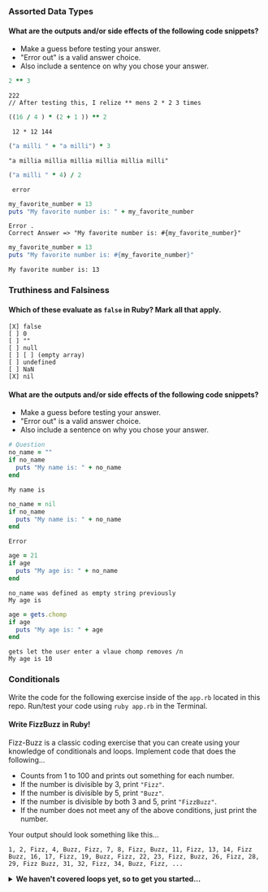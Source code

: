 ### Assorted Data Types

#### What are the outputs and/or side effects of the following code snippets?

* Make a guess before testing your answer.
* "Error out" is a valid answer choice.
* Also include a sentence on why you chose your answer.

```rb
2 ** 3
```
```text
222
// After testing this, I relize ** mens 2 * 2 3 times 

```

```rb
((16 / 4 ) * (2 + 1 )) ** 2
```
```text
 12 * 12 144
```

```rb
("a milli " + "a milli") * 3
```
```text
"a millia millia millia millia millia milli"

```

```rb
("a milli " * 4) / 2
```
```text
 error

```

```rb
my_favorite_number = 13
puts "My favorite number is: " + my_favorite_number
```
```text 
Error .  
Correct Answer => "My favorite number is: #{my_favorite_number}"
```

```rb
my_favorite_number = 13
puts "My favorite number is: #{my_favorite_number}"
```
```text
My favorite number is: 13 
```

### Truthiness and Falsiness

#### Which of these evaluate as `false` in Ruby? Mark all that apply.

```text
[X] false
[ ] 0
[ ] ""
[ ] null
[ ] [ ] (empty array)
[ ] undefined
[ ] NaN
[X] nil
```

#### What are the outputs and/or side effects of the following code snippets?

* Make a guess before testing your answer.
* "Error out" is a valid answer choice.
* Also include a sentence on why you chose your answer.

```rb 
# Question
no_name = ""
if no_name
  puts "My name is: " + no_name
end
```
```text
My name is 
```

```rb
no_name = nil
if no_name
  puts "My name is: " + no_name
end
```
```text
Error
```

```rb
age = 21
if age
  puts "My age is: " + no_name
end
```
```text
no_name was defined as empty string previously 
My age is 

```

```rb
age = gets.chomp
if age
  puts "My age is: " + age
end
```
```text
gets let the user enter a vlaue chomp removes /n
My age is 10 
```

### Conditionals

Write the code for the following exercise inside of the `app.rb` located in this repo. Run/test your code using `ruby app.rb` in the Terminal.

#### Write FizzBuzz in Ruby!

Fizz-Buzz is a classic coding exercise that you can create using your knowledge of conditionals and loops. Implement code that does the following...

* Counts from 1 to 100 and prints out something for each number.
* If the number is divisible by 3, print `"Fizz"`.
* If the number is divisible by 5, print `"Buzz"`.
* If the number is divisible by both 3 and 5, print `"FizzBuzz"`.
* If the number does not meet any of the above conditions, just print the number.

Your output should look something like this...
```
1, 2, Fizz, 4, Buzz, Fizz, 7, 8, Fizz, Buzz, 11, Fizz, 13, 14, Fizz Buzz, 16, 17, Fizz, 19, Buzz, Fizz, 22, 23, Fizz, Buzz, 26, Fizz, 28, 29, Fizz Buzz, 31, 32, Fizz, 34, Buzz, Fizz, ...
```

<details>
  <summary><strong>We haven't covered loops yet, so to get you started...</strong></summary>

  ```rb
  i = 1
  while i <= 100
    # Your code goes in here.
  end
  ```

</details>
